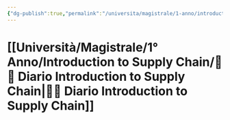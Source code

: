 ```yaml
---
{"dg-publish":true,"permalink":"/universita/magistrale/1-anno/introduction-to-supply-chain/diario-introduction-to-supply-chain/","tags":["UNI"]}
---
```


# [[Università/Magistrale/1° Anno/Introduction to Supply Chain/🚚📔 Diario Introduction to Supply Chain\|🚚📔 Diario Introduction to Supply Chain]]


